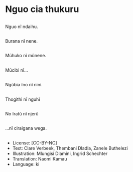 # Nguo cia thukuru

##
Nguo nĩ ndaihu.

##
Burana nĩ nene.

##
Mũhuko nĩ mũnene.

##
Mũcibi nĩ...

##
Ngũbia ĩno nĩ nini.

##
Thogithi nĩ nguhĩ

##
No ĩratũ nĩ njerũ

##
...nĩ ciraigana wega.

##
* License: [CC-BY-NC]
* Text: Clare Verbeek, Thembani Dladla, Zanele Buthelezi
* Illustration: Mlungisi Dlamini, Ingrid Schechter
* Translation: Naomi Kamau
* Language: ki
